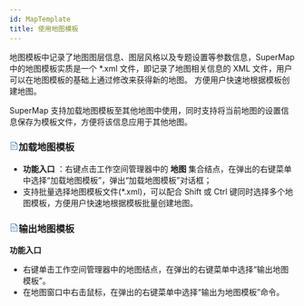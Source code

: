 ```yaml
---
id: MapTemplate
title: 使用地图模板
---
```

地图模板中记录了地图图层信息、图层风格以及专题设置等参数信息，SuperMap 中的地图模板实质是一个 *.xml 文件，即记录了地图相关信息的 XML
文件，用户可以在地图模板的基础上通过修改来获得新的地图。 方便用户快速地根据模板创建地图。

SuperMap 支持加载地图模板至其他地图中使用，同时支持将当前地图的设置信息保存为模板文件，方便将该信息应用于其他地图。

### ![](../../img/read.gif)加载地图模板

  * **功能入口** ：右键点击工作空间管理器中的 **地图** 集合结点，在弹出的右键菜单中选择“加载地图模板”，弹出“加载地图模板”对话框； 
  * 支持批量选择地图模板文件(*.xml)，可以配合 Shift 或 Ctrl 键同时选择多个地图模板，方便用户快速地根据模板批量创建地图。 

### ![](../../img/read.gif)输出地图模板

**功能入口**

  * 右键单击工作空间管理器中的地图结点，在弹出的右键菜单中选择“输出地图模板”。
  * 在地图窗口中右击鼠标，在弹出的右键菜单中选择“输出为地图模板”命令。



